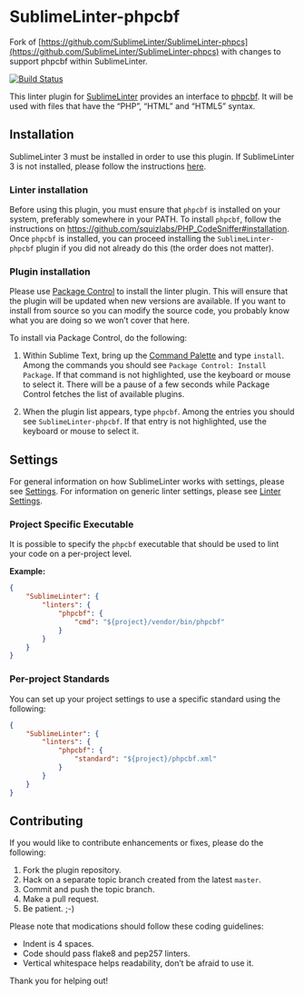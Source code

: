 SublimeLinter-phpcbf
=========================
Fork of [https://github.com/SublimeLinter/SublimeLinter-phpcs](https://github.com/SublimeLinter/SublimeLinter-phpcs) with changes to support phpcbf within SublimeLinter.

[![Build Status](https://travis-ci.org/SublimeLinter/SublimeLinter-phpcbf.svg?branch=master)](https://travis-ci.org/SublimeLinter/SublimeLinter-phpcbf)

This linter plugin for [SublimeLinter](http://sublimelinter.readthedocs.org/) provides an interface to [phpcbf](http://pear.php.net/package/PHP_CodeSniffer/). It will be used with files that have the “PHP”, “HTML” and “HTML5” syntax.

## Installation
SublimeLinter 3 must be installed in order to use this plugin. If SublimeLinter 3 is not installed, please follow the instructions [here](http://sublimelinter.readthedocs.org/en/latest/installation.html).

### Linter installation
Before using this plugin, you must ensure that `phpcbf` is installed on your system, preferably somewhere in your PATH. To install `phpcbf`, follow the instructions on https://github.com/squizlabs/PHP_CodeSniffer#installation. Once `phpcbf` is installed, you can proceed installing the `SublimeLinter-phpcbf` plugin if you did not already do this (the order does not matter).

### Plugin installation
Please use [Package Control](https://sublime.wbond.net/installation) to install the linter plugin. This will ensure that the plugin will be updated when new versions are available. If you want to install from source so you can modify the source code, you probably know what you are doing so we won’t cover that here.

To install via Package Control, do the following:

1. Within Sublime Text, bring up the [Command Palette](http://docs.sublimetext.info/en/sublime-text-3/extensibility/command_palette.html) and type `install`. Among the commands you should see `Package Control: Install Package`. If that command is not highlighted, use the keyboard or mouse to select it. There will be a pause of a few seconds while Package Control fetches the list of available plugins.

1. When the plugin list appears, type `phpcbf`. Among the entries you should see `SublimeLinter-phpcbf`. If that entry is not highlighted, use the keyboard or mouse to select it.

## Settings
For general information on how SublimeLinter works with settings, please see [Settings](http://sublimelinter.readthedocs.org/en/latest/settings.html). For information on generic linter settings, please see [Linter Settings](http://sublimelinter.readthedocs.org/en/latest/linter_settings.html).

### Project Specific Executable
It is possible to specify the `phpcbf` executable that should be used to lint your code on a per-project level.

**Example:**
```json
{
    "SublimeLinter": {
        "linters": {
            "phpcbf": {
                "cmd": "${project}/vendor/bin/phpcbf"
            }
        }
    }
}
```

### Per-project Standards
You can set up your project settings to use a specific standard using the following:

```json
{
    "SublimeLinter": {
        "linters": {
            "phpcbf": {
                "standard": "${project}/phpcbf.xml"
            }
        }
    }
}
```

## Contributing
If you would like to contribute enhancements or fixes, please do the following:

1. Fork the plugin repository.
1. Hack on a separate topic branch created from the latest `master`.
1. Commit and push the topic branch.
1. Make a pull request.
1. Be patient.  ;-)

Please note that modications should follow these coding guidelines:

- Indent is 4 spaces.
- Code should pass flake8 and pep257 linters.
- Vertical whitespace helps readability, don’t be afraid to use it.

Thank you for helping out!
